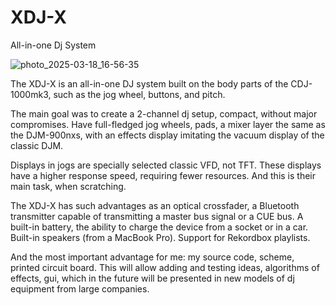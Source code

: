 # XDJ-X
 All-in-one Dj System


![photo_2025-03-18_16-56-35](https://github.com/user-attachments/assets/776a656b-e4bb-47ea-8eb2-ad1e017a59a6)


The XDJ-X is an all-in-one DJ system built on the body parts of the CDJ-1000mk3, such as the jog wheel, buttons, and pitch.

The main goal was to create a 2-channel dj setup, compact, without major compromises. Have full-fledged jog wheels, pads, a mixer layer the same as the DJM-900nxs, with an effects display imitating the vacuum display of the classic DJM.

Displays in jogs are specially selected classic VFD, not TFT. These displays have a higher response speed, requiring fewer resources. And this is their main task, when scratching.

The XDJ-X has such advantages as an optical crossfader, a Bluetooth transmitter capable of transmitting a master bus signal or a CUE bus. A built-in battery, the ability to charge the device from a socket or in a car. Built-in speakers (from a MacBook Pro). Support for Rekordbox playlists.

And the most important advantage for me: my source code, scheme, printed circuit board. This will allow adding and testing ideas, algorithms of effects, gui, which in the future will be presented in new models of dj equipment from large companies.
